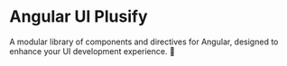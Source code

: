 # Angular UI Plusify
 A modular library of components and directives for Angular, designed to enhance your UI development experience. 🚀
